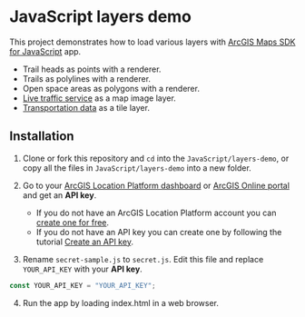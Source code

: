 # JavaScript layers demo

This project demonstrates how to load various layers with [ArcGIS Maps SDK for JavaScript](https://developers.arcgis.com/javascript/latest/) app.

- Trail heads as points with a renderer.
- Trails as polylines with a renderer.
- Open space areas as polygons with a renderer.
- [Live traffic service](https://www.arcgis.com/home/item.html?id=ff11eb5b930b4fabba15c47feb130de4) as a map image layer.
- [Transportation data](https://server.arcgisonline.com/arcgis/rest/services/Reference/World_Transportation/MapServer) as a tile layer.

## Installation

1. Clone or fork this repository and `cd` into the `JavaScript/layers-demo`, or copy all the files in `JavaScript/layers-demo` into a new folder.

2. Go to your [ArcGIS Location Platform dashboard](https://location.arcgis.com/credentials/) or [ArcGIS Online portal](https://www.arcgis.com/home/content.html) and get an **API key**.
    - If you do not have an ArcGIS Location Platform account you can [create one for free](https://location.arcgis.com/sign-up/).
    - If you do not have an API key you can create one by following the tutorial [Create an API key](https://developers.arcgis.com/documentation/security-and-authentication/api-key-authentication/tutorials/create-an-api-key/).

3. Rename `secret-sample.js` to `secret.js`. Edit this file and replace `YOUR_API_KEY` with your **API key**.

```javascript
const YOUR_API_KEY = "YOUR_API_KEY";
```

4. Run the app by loading index.html in a web browser.
